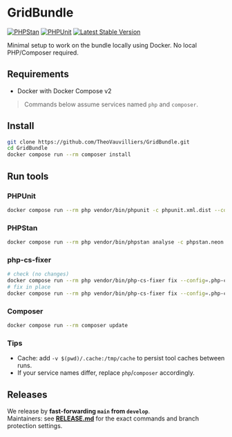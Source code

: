 # GridBundle

[![PHPStan](https://github.com/TheoVauvilliers/GridBundle/actions/workflows/phpstan.yml/badge.svg?branch=main)](https://github.com/TheoVauvilliers/GridBundle/actions/workflows/phpstan.yml)
[![PHPUnit](https://github.com/TheoVauvilliers/GridBundle/actions/workflows/phpunit.yml/badge.svg?branch=main)](https://github.com/TheoVauvilliers/GridBundle/actions/workflows/phpunit.yml)
[![Latest Stable Version](https://img.shields.io/packagist/v/theovauvilliers/grid-bundle.svg)](https://packagist.org/packages/theovauvilliers/grid-bundle)

Minimal setup to work on the bundle locally using Docker. No local PHP/Composer required.

## Requirements

- Docker with Docker Compose v2

> Commands below assume services named `php` and `composer`.

## Install
```bash
git clone https://github.com/TheoVauvilliers/GridBundle.git
cd GridBundle
docker compose run --rm composer install
```

## Run tools

### PHPUnit
```bash
docker compose run --rm php vendor/bin/phpunit -c phpunit.xml.dist --colors=always
```

### PHPStan
```bash
docker compose run --rm php vendor/bin/phpstan analyse -c phpstan.neon --no-progress --ansi
```

### php-cs-fixer
```bash
# check (no changes)
docker compose run --rm php vendor/bin/php-cs-fixer fix --config=.php-cs-fixer.php --dry-run --diff --ansi
# fix in place
docker compose run --rm php vendor/bin/php-cs-fixer fix --config=.php-cs-fixer.php --ansi
```

### Composer
```bash
docker compose run --rm composer update
```

### Tips

- Cache: add `-v $(pwd)/.cache:/tmp/cache` to persist tool caches between runs.
- If your service names differ, replace `php`/`composer` accordingly.

## Releases

We release by **fast-forwarding `main` from `develop`**.  
Maintainers: see **[RELEASE.md](./RELEASE.md)** for the exact commands and branch protection settings.


